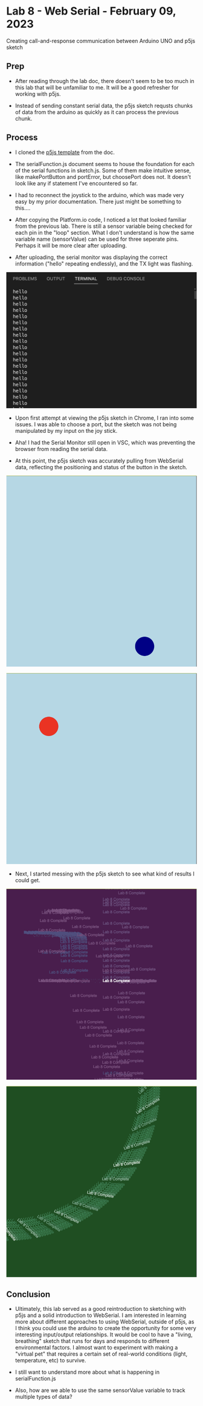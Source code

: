 # Lab 8 - Web Serial - February 09, 2023

Creating call-and-response communication between Arduino UNO and p5js sketch

## Prep

* After reading through the lab doc, there doesn't seem to be too much in this lab that will be unfamiliar to me. It will be a good refresher for working with p5js.

* Instead of sending constant serial data, the p5js sketch requsts chunks of data from the arduino as quickly as it can process the previous chunk.

## Process

* I cloned the [p5js template](https://github.com/CraigMoore3/lab8p5js) from the doc.

* The serialFunction.js document seems to house the foundation for each of the serial functions in sketch.js. Some of them make intuitive sense, like makePortButton and portError, but choosePort does not. It doesn't look like any if statement I've encountered so far.

* I had to reconnect the joystick to the arduino, which was made very easy by my prior documentation. There just might be something to this....

* After copying the Platform.io code, I noticed a lot that looked familiar from the previous lab. There is still a sensor variable being checked for each pin in the "loop" section. What I don't understand is how the same variable name (sensorValue) can be used for three seperate pins. Perhaps it will be more clear after uploading.

* After uploading, the serial monitor was displaying the correct information ("hello" repeating endlessly), and the TX light was flashing.

![Screenshot of serial monitor displaying "hello" endlessly](images/l8Serial1.png)

* Upon first attempt at viewing the p5js sketch in Chrome, I ran into some issues. I was able to choose a port, but the sketch was not being manipulated by my input on the joy stick.

* Aha! I had the Serial Monitor still open in VSC, which was preventing the browser from reading the serial data.

* At this point, the p5js sketch was accurately pulling from WebSerial data, reflecting the positioning and status of the button in the sketch.

![Screenshot of p5js sketch 1](images/l8Sketch1.png)

![Screenshot of p5js sketch 2](images/l8Sketch2.png)

* Next, I started messing with the p5js sketch to see what kind of results I could get.

![Screenshot of customized p5js Sketch 1](images/l8Sketch3.png)

![Screenshot of customized p5js Sketch 2](images/l8Sketch4.png)

## Conclusion

* Ultimately, this lab served as a good reintroduction to sketching with p5js and a solid introduction to WebSerial. I am interested in learning more about different approaches to using WebSerial, outside of p5js, as I think you could use the arduino to create the opportunity for some very interesting input/output relationships. It would be cool to have a "living, breathing" sketch that runs for days and responds to different environmental factors. I almost want to experiment with making a "virtual pet" that requires a certain set of real-world conditions (light, temperature, etc) to survive.

* I still want to understand more about what is happening in serialFunction.js

* Also, how are we able to use the same sensorValue variable to track multiple types of data?
